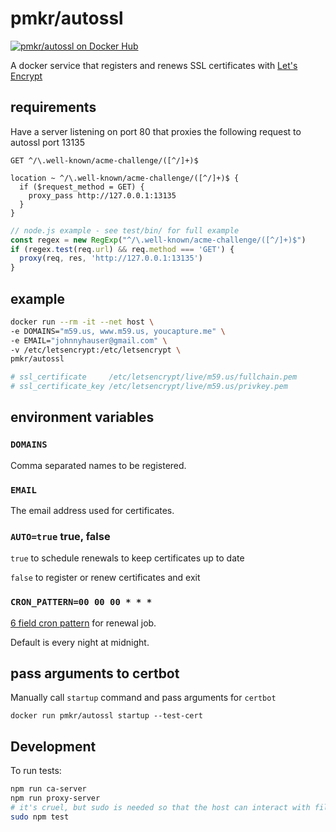 # pmkr/autossl

[![pmkr/autossl on Docker Hub](https://img.shields.io/badge/Docker%20Hub-Hosted-blue.svg)](https://hub.docker.com/r/pmkr/autossl/)

A docker service that registers and renews SSL certificates with [Let's Encrypt](https://letsencrypt.org/)

## requirements

Have a server listening on port 80 that proxies the following request to autossl port 13135

```
GET ^/\.well-known/acme-challenge/([^/]+)$
```

```nginx
location ~ ^/\.well-known/acme-challenge/([^/]+)$ {
  if ($request_method = GET) {
    proxy_pass http://127.0.0.1:13135
  }
}
```

```js
// node.js example - see test/bin/ for full example
const regex = new RegExp("^/\.well-known/acme-challenge/([^/]+)$")
if (regex.test(req.url) && req.method === 'GET') {
  proxy(req, res, 'http://127.0.0.1:13135')
}
```

## example

```sh
docker run --rm -it --net host \
-e DOMAINS="m59.us, www.m59.us, youcapture.me" \
-e EMAIL="johnnyhauser@gmail.com" \
-v /etc/letsencrypt:/etc/letsencrypt \
pmkr/autossl

# ssl_certificate     /etc/letsencrypt/live/m59.us/fullchain.pem
# ssl_certificate_key /etc/letsencrypt/live/m59.us/privkey.pem
```

## environment variables

### `DOMAINS`

Comma separated names to be registered.

### `EMAIL`

The email address used for certificates.

### `AUTO=true` true, false

`true` to schedule renewals to keep certificates up to date

`false` to register or renew certificates and exit

### `CRON_PATTERN=00 00 00 * * *`

[6 field cron pattern](https://github.com/ncb000gt/node-cron#available-cron-patterns) for renewal job.

Default is every night at midnight.

## pass arguments to certbot

Manually call `startup` command and pass arguments for `certbot`

```
docker run pmkr/autossl startup --test-cert
```

## Development

To run tests:

```sh
npm run ca-server
npm run proxy-server
# it's cruel, but sudo is needed so that the host can interact with files created by the container
sudo npm test
```
